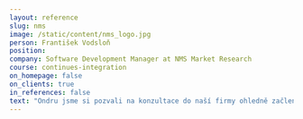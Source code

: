 ```yaml
---
layout: reference
slug: nms
image: /static/content/nms_logo.jpg
person: František Vodsloň
position:
company: Software Development Manager at NMS Market Research
course: continues-integration
on_homepage: false
on_clients: true
in_references: false
text: "Ondru jsme si pozvali na konzultace do naší firmy ohledně začlenění Gitlab CI do našeho vývojového procesu. I přes naši neznalost problematiky jsme velmi rychle našli společnou řeč a během krátkého času jsme z Ondry vytěžili maximum jeho znalostí a zkušeností. Ondrovy zkušenosti mají veliký přesah do všech oblastí vývoje a provozu software – zabrousili jsme na téma dockeru, load balancingu, bezpečnosti, git workflow, monitoringu atd. Jeho konzultace byly pro náš tým velikým přínosem a díky nim jsme se vyhnuli spoustě práce při tápání na slepo."
---
```



